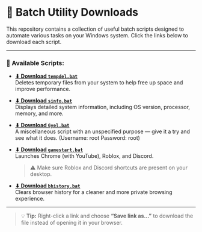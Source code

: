 # 🧾 Batch Utility Downloads

This repository contains a collection of useful batch scripts designed to automate various tasks on your Windows system. Click the links below to download each script.

---

### 📂 Available Scripts:

- [**⬇ Download `tempdel.bat`**](https://Gerbloxyyy.github.io/tempdel.bat)  
  Deletes temporary files from your system to help free up space and improve performance.

- [**⬇ Download `sinfo.bat`**](https://Gerbloxyyy.github.io/sinfo.bat)  
  Displays detailed system information, including OS version, processor, memory, and more.

- [**⬇ Download `Gyel.bat`**](https://Gerbloxyyy.github.io/Gyel.bat)  
  A miscellaneous script with an unspecified purpose — give it a try and see what it does. (Username: root Password: root)

- [**⬇ Download `gamestart.bat`**](https://Gerbloxyyy.github.io/gamestart.bat)  
  Launches Chrome (with YouTube), Roblox, and Discord.  
  > ⚠️ Make sure Roblox and Discord shortcuts are present on your desktop.

- [**⬇ Download `bhistory.bat`**](https://Gerbloxyyy.github.io/bhistory.bat)  
  Clears browser history for a cleaner and more private browsing experience.

---

> 💡 **Tip:** Right-click a link and choose **“Save link as...”** to download the file instead of opening it in your browser.
